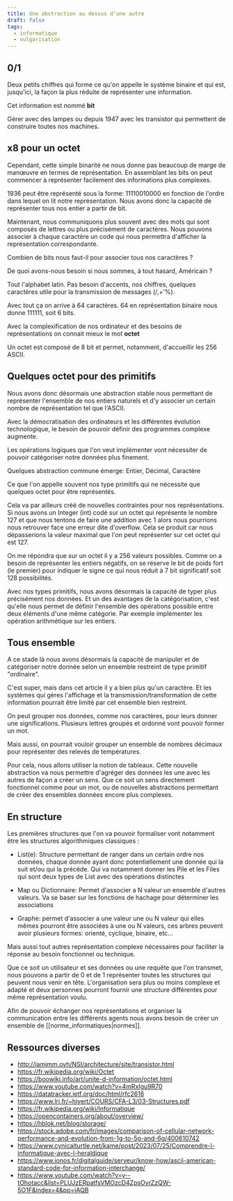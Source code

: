 ```yaml
---
title: Une abstraction au dessus d'une autre
draft: false
tags:
  - informatique
  - vulgarisation
---
```


## 0/1

Deux petits chiffres qui forme ce qu'on appelle le système binaire et qui est, jusqu'ici, la façon la plus réduite de représenter une information.

Cet information est nommé **bit**

Gérer avec des lampes ou depuis 1947 avec les transistor qui permettent de construire toutes nos machines.

## x8 pour un octet

Cependant, cette simple binarité ne nous donne pas beaucoup de marge de manœuvre en termes de représentation. En assemblant les bits on peut commencer à représenter facilement des informations plus complexes.

1936 peut être représenté sous la forme: 11110010000 en fonction de l'ordre dans lequel on lit notre représentation. Nous avons donc la capacité de représenter tous nos entier a partir de bit.

Maintenant, nous communiquons plus souvent avec des mots qui sont composés de lettres ou plus précisément de caractères. Nous pouvons associer à chaque caractère un code qui nous permettra d'afficher la représentation correspondante.

Combien de bits nous faut-il pour associer tous nos caractères ?

De quoi avons-nous besoin si nous sommes, à tout hasard, Américain ?

Tout l'alphabet latin. Pas besoin d'accents, nos chiffres, quelques caractères utile pour la transmission de messages (/,+'%).

Avec tout ça on arrive à 64 caractères. 64 en représentation binaire nous donne 111111, soit 6 bits.

Avec la complexification de nos ordinateur et des besoins de représentations on connait mieux le mot **octet**

Un octet est composé de 8 bit et permet, notamment, d'accueillir les 256 ASCII.

## Quelques octet pour des primitifs

Nous avons donc désormais une abstraction stable nous permettant de représenter l'ensemble de nos entiers naturels et d'y associer un certain nombre de représentation tel que l'ASCII.

Avec la démocratisation des ordinateurs et les différentes évolution technologique, le besoin de pouvoir définir des programmes complexe augmente.

Les opérations logiques que l'on veut implémenter vont nécessiter de pouvoir catégoriser notre données plus finement.

Quelques abstraction commune émerge: Entier, Décimal, Caractère

Ce que l'on appelle souvent nos type primitifs qui ne nécessite que quelques octet pour être représentés.

Cela va par ailleurs créé de nouvelles contraintes pour nos représentations. Si nous avons un Integer (int) codé sur un octet qui représente le nombre 127 et que nous tentons de faire une addition avec 1 alors nous pourrions nous retrouver face une erreur dite d'overflow. Cela se produit car nous dépasserions la valeur maximal que l'on peut représenter sur cet octet qui est 127.

On me répondra que sur un octet il y a 256 valeurs possibles. Comme on a besoin de représenter les entiers négatifs, on se réserve le bit de poids fort (le premier) pour indiquer le signe ce qui nous réduit à 7 bit significatif soit 128 possibilités.

Avec nos types primitifs, nous avons désormais la capacité de typer plus précisément nos données. Et un des avantages de la catégorisation, c'est qu'elle nous permet de définir l'ensemble des opérations possible entre deux éléments d'une même catégorie. Par exemple implémenter les opération arithmétique sur les entiers.

## Tous ensemble

A ce stade là nous avons désormais la capacité de manipuler et de catégoriser notre donnée selon un ensemble restreint de type primitif "ordinaire".

C'est super, mais dans cet article il y a bien plus qu'un caractère. Et les systèmes qui gères l'affichage et la transmission/transformation de cette information pourrait être limité par cet ensemble bien restreint.

On peut grouper nos données, comme nos caractères, pour leurs donner une significations.
Plusieurs lettres groupés et ordonné vont pouvoir former un mot.

Mais aussi, on pourrait vouloir grouper un ensemble de nombres décimaux pour représenter des relevés de températures.

Pour cela, nous allons utiliser la notion de tableaux. Cette nouvelle abstraction va nous permettre d'agréger des données les une avec les autres de façon a créer un sens. Que ce soit un sens directement fonctionnel comme pour un mot, ou de nouvelles abstractions permettant de créer des ensembles données encore plus complexes.

## En structure

Les premières structures que l'on va pouvoir formaliser vont notamment être les structures algorithmiques classiques :

- List(e): Structure permettant de ranger dans un certain ordre nos données, chaque donnée ayant donc potentiellement une donnée qui la suit et/ou qui la précède. Qui va notamment donner les Pile et les Files qui sont deux types de List avec des opérations distinctes

- Map ou Dictionnaire: Permet d'associer a N valeur un ensemble d'autres valeurs. Va se baser sur les fonctions de hachage pour déterminer les associations

- Graphe: permet d'associer a une valeur une ou N valeur qui elles mêmes pourront être associées à une ou N valeurs, ces arbres peuvent avoir plusieurs formes: orienté, cyclique, binaire, etc...

Mais aussi tout autres représentation complexe nécessaires pour faciliter la réponse au besoin fonctionnel ou technique.

Que ce soit un utilisateur et ses données ou une requête que l'on transmet, nous pouvons a partir de 0 et de 1 représenter toutes les structures qui peuvent nous venir en tête. L'organisation sera plus ou moins complexe et adapté et deux personnes pourront fournir une structure différentes pour même représentation voulu.

Afin de pouvoir échanger nos représentations et organiser la communication entre les différents agents nous avons besoin de créer un ensemble de [[norme_informatiques|normes]].

## Ressources diverses

- http://iamjmm.ovh/NSI/architecture/site/transistor.html
- https://fr.wikipedia.org/wiki/Octet
- https://boowiki.info/art/unite-d-information/octet.html
- https://www.youtube.com/watch?v=4mRxIgu9R70
- https://datatracker.ietf.org/doc/html/rfc2616
- https://www.lri.fr/~hivert/COURS/CFA-L3/03-Structures.pdf
- https://fr.wikipedia.org/wiki/Informatique
- https://opencontainers.org/about/overview/
- https://hblok.net/blog/storage/
- https://stock.adobe.com/fr/images/comparison-of-cellular-network-performance-and-evolution-from-1g-to-5g-and-6g/400610742
- https://www.cynicalturtle.net/kame/post/2023/07/25/Comprendre-l-informatique-avec-l-heraldique
- https://www.ionos.fr/digitalguide/serveur/know-how/ascii-american-standard-code-for-information-interchange/
- https://www.youtube.com/watch?v=y--tOhotacc&list=PLUJzERpatfsVMOzcD4ZpsOvrZzQW-5O1F&index=4&pp=iAQB
